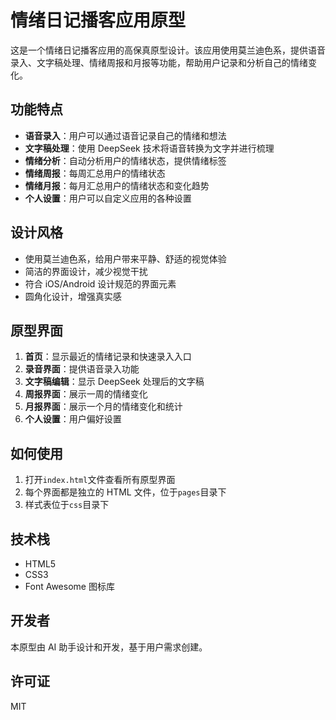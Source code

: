 # 情绪日记播客应用原型

这是一个情绪日记播客应用的高保真原型设计。该应用使用莫兰迪色系，提供语音录入、文字稿处理、情绪周报和月报等功能，帮助用户记录和分析自己的情绪变化。

## 功能特点

- **语音录入**：用户可以通过语音记录自己的情绪和想法
- **文字稿处理**：使用 DeepSeek 技术将语音转换为文字并进行梳理
- **情绪分析**：自动分析用户的情绪状态，提供情绪标签
- **情绪周报**：每周汇总用户的情绪状态
- **情绪月报**：每月汇总用户的情绪状态和变化趋势
- **个人设置**：用户可以自定义应用的各种设置

## 设计风格

- 使用莫兰迪色系，给用户带来平静、舒适的视觉体验
- 简洁的界面设计，减少视觉干扰
- 符合 iOS/Android 设计规范的界面元素
- 圆角化设计，增强真实感

## 原型界面

1. **首页**：显示最近的情绪记录和快速录入入口
2. **录音界面**：提供语音录入功能
3. **文字稿编辑**：显示 DeepSeek 处理后的文字稿
4. **周报界面**：展示一周的情绪变化
5. **月报界面**：展示一个月的情绪变化和统计
6. **个人设置**：用户偏好设置

## 如何使用

1. 打开`index.html`文件查看所有原型界面
2. 每个界面都是独立的 HTML 文件，位于`pages`目录下
3. 样式表位于`css`目录下

## 技术栈

- HTML5
- CSS3
- Font Awesome 图标库

## 开发者

本原型由 AI 助手设计和开发，基于用户需求创建。

## 许可证

MIT
